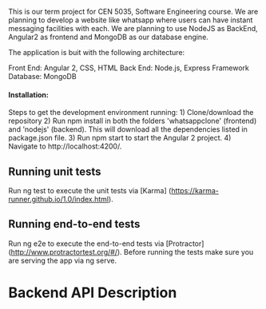This is our term project for CEN 5035, Software Engineering course. We are planning to develop a website like whatsapp where users can have instant messaging facilities with each. We are planning to use NodeJS as BackEnd, Angular2 as frontend and MongoDB as our database engine. 


The application is buit with the following architecture:

Front End: Angular 2, CSS, HTML
Back End: Node.js, Express Framework
Database: MongoDB

#### Installation:

Steps to get the development environment running:
    1) Clone/download the repository 
    2) Run npm install in both the folders 'whatsappclone' (frontend) and 'nodejs' (backend). This will download all the dependencies            listed in package.json file.
    3) Run npm start to start the Angular 2 project.
    4) Navigate to http://localhost:4200/. 

## Running unit tests

Run ng test to execute the unit tests via [Karma] (https://karma-runner.github.io/1.0/index.html).

## Running end-to-end tests

Run ng e2e to execute the end-to-end tests via [Protractor] (http://www.protractortest.org/#/). Before running the tests make sure you are serving the app via ng serve.

# Backend API Description
